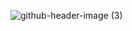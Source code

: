 ![github-header-image (3)](https://user-images.githubusercontent.com/83475962/215487709-aa3894ca-bd8c-4ea0-b3fd-a0fdac4cb177.png)
